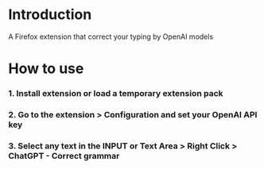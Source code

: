 # Introduction

A Firefox extension that correct your typing by OpenAI models 


# How to use

### 1. Install extension or load a temporary extension pack
### 2. Go to the extension > Configuration  and set your OpenAI API key
### 3. Select any text in the INPUT or Text Area > Right Click > ChatGPT - Correct grammar
